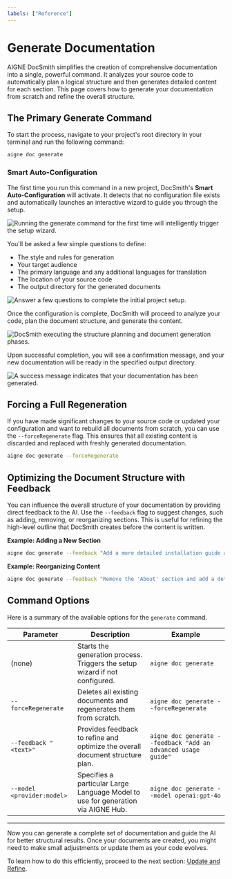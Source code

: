 ```yaml
---
labels: ["Reference"]
---
```


# Generate Documentation

AIGNE DocSmith simplifies the creation of comprehensive documentation into a single, powerful command. It analyzes your source code to automatically plan a logical structure and then generates detailed content for each section. This page covers how to generate your documentation from scratch and refine the overall structure.

## The Primary Generate Command

To start the process, navigate to your project's root directory in your terminal and run the following command:

```bash
aigne doc generate
```

### Smart Auto-Configuration

The first time you run this command in a new project, DocSmith's **Smart Auto-Configuration** will activate. It detects that no configuration file exists and automatically launches an interactive wizard to guide you through the setup.

![Running the generate command for the first time will intelligently trigger the setup wizard.](https://docsmith.aigne.io/image-bin/uploads/0c45a32667c5250e54194a61d9495965.png)

You'll be asked a few simple questions to define:

- The style and rules for generation
- Your target audience
- The primary language and any additional languages for translation
- The location of your source code
- The output directory for the generated documents

![Answer a few questions to complete the initial project setup.](https://docsmith.aigne.io/image-bin/uploads/fbedbfa256036ad6375a6c18047a75ad.png)

Once the configuration is complete, DocSmith will proceed to analyze your code, plan the document structure, and generate the content.

![DocSmith executing the structure planning and document generation phases.](https://docsmith.aigne.io/image-bin/uploads/d0766c19380a02eb8a6f8ce86a838849.png)

Upon successful completion, you will see a confirmation message, and your new documentation will be ready in the specified output directory.

![A success message indicates that your documentation has been generated.](https://docsmith.aigne.io/image-bin/uploads/0967443611408ad9d0042793d590b8fd.png)

## Forcing a Full Regeneration

If you have made significant changes to your source code or updated your configuration and want to rebuild all documents from scratch, you can use the `--forceRegenerate` flag. This ensures that all existing content is discarded and replaced with freshly generated documentation.

```bash
aigne doc generate --forceRegenerate
```

## Optimizing the Document Structure with Feedback

You can influence the overall structure of your documentation by providing direct feedback to the AI. Use the `--feedback` flag to suggest changes, such as adding, removing, or reorganizing sections. This is useful for refining the high-level outline that DocSmith creates before the content is written.

**Example: Adding a New Section**

```bash
aigne doc generate --feedback "Add a more detailed installation guide and a troubleshooting section"
```

**Example: Reorganizing Content**

```bash
aigne doc generate --feedback "Remove the 'About' section and add a detailed 'API Reference'"
```

## Command Options

Here is a summary of the available options for the `generate` command.

| Parameter             | Description                                                                          | Example                                                       |
| --------------------- | ------------------------------------------------------------------------------------ | ------------------------------------------------------------- |
| (none)                | Starts the generation process. Triggers the setup wizard if not configured.          | `aigne doc generate`                                          |
| `--forceRegenerate`   | Deletes all existing documents and regenerates them from scratch.                    | `aigne doc generate --forceRegenerate`                        |
| `--feedback "<text>"` | Provides feedback to refine and optimize the overall document structure plan.        | `aigne doc generate --feedback "Add an advanced usage guide"` |
| `--model <provider:model>` | Specifies a particular Large Language Model to use for generation via AIGNE Hub. | `aigne doc generate --model openai:gpt-4o`                    |

---

Now you can generate a complete set of documentation and guide the AI for better structural results. Once your documents are created, you might need to make small adjustments or update them as your code evolves.

To learn how to do this efficiently, proceed to the next section: [Update and Refine](./features-update-and-refine.md).